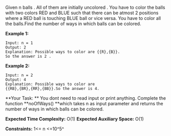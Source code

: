Given n balls . All of them are initially  uncolored . You have to color the balls with two colors RED and BLUE such that there can be atmost 2 positions where a RED ball is touching BLUE ball or vice versa. You have to color all the balls.Find the number of ways in which balls can be colored.

**Example 1:**

```
Input: n = 1
Output: 2
Explanation: Possible ways to color are {{R},{B}}. 
So the answer is 2 .
```

**Example 2:**

```
Input: n = 2
Output: 4
Explanation: Possible ways to color are 
{{RB},{BR},{RR},{BB}}.So the answer is 4.
```

**Your Task:  **
You dont need to read input or print anything. Complete the function **noOfWays() **which takes n as input parameter and returns  the number of ways in which balls can be colored.

**Expected Time Complexity:** O(1)
**Expected Auxiliary Space:** O(1)

**Constraints:**
1<= n <=10^5^

